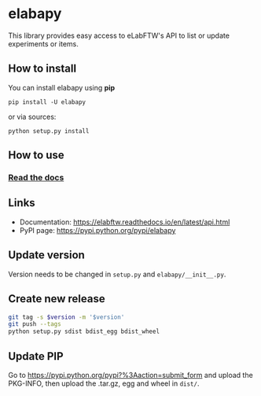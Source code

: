 # elabapy

This library provides easy access to eLabFTW's API to list or update experiments or items.

## How to install

You can install elabapy using **pip**

    pip install -U elabapy

or via sources:

    python setup.py install

## How to use

### [Read the docs](https://elabftw.readthedocs.io/en/latest/api.html)

## Links

- Documentation: https://elabftw.readthedocs.io/en/latest/api.html
- PyPI page: https://pypi.python.org/pypi/elabapy

## Update version

Version needs to be changed in `setup.py` and `elabapy/__init__.py`.

## Create new release

~~~bash
git tag -s $version -m '$version'
git push --tags
python setup.py sdist bdist_egg bdist_wheel
~~~

## Update PIP

Go to https://pypi.python.org/pypi?%3Aaction=submit_form and upload the PKG-INFO, then upload the .tar.gz, egg and wheel in `dist/`.
